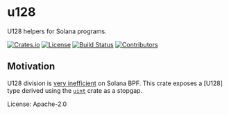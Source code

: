 # u128

U128 helpers for Solana programs.

[![Crates.io](https://img.shields.io/crates/v/u128)](https://crates.io/crates/u128)
[![License](https://img.shields.io/crates/l/u128)](https://github.com/saber-hq/u128/blob/master/LICENSE.txt)
[![Build Status](https://img.shields.io/github/workflow/status/saber-hq/u128/Rust/master)](https://github.com/saber-hq/u128/actions/workflows/rust.yml?query=branch%3Amaster)
[![Contributors](https://img.shields.io/github/contributors/saber-hq/u128)](https://github.com/saber-hq/u128/graphs/contributors)

## Motivation

U128 division is [very inefficient](https://github.com/solana-labs/solana/issues/19549) on
Solana BPF. This crate exposes a [U128] type derived using the [`uint`](https://crates.io/crates/uint) crate as a stopgap.

License: Apache-2.0
